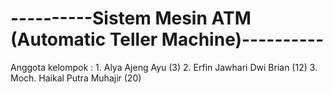 # ----------Sistem Mesin ATM (Automatic Teller Machine)---------- #

Anggota kelompok :
    1. Alya Ajeng Ayu (3)
    2. Erfin Jawhari Dwi Brian (12)
    3. Moch. Haikal Putra Muhajir (20)
